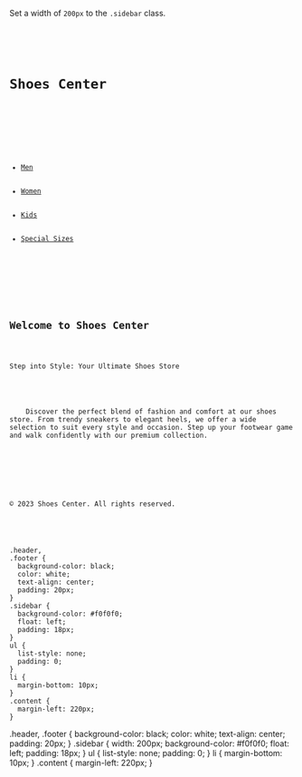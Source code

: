 Set a width of `200px` to the `.sidebar` class.

<codeblock language="css" type="exercise" testMode="fixedInput">
<code>
<panel language="html">
<div class="header">
  <h1>Shoes Center</h1>
</div>

<div class="sidebar">
  <ul>
    <li><a href="#">Men</a></li>
    <li><a href="#">Women</a></li>
    <li><a href="#">Kids</a></li>
    <li><a href="#">Special Sizes</a></li>
  </ul>
</div>

<div class="content">
  <h2>Welcome to Shoes Center</h2>
  <p>Step into Style: Your Ultimate Shoes Store</p>
  <p>
    Discover the perfect blend of fashion and comfort at our shoes store. From trendy sneakers to elegant heels, we offer a wide selection to suit every style and occasion. Step up your footwear game and walk confidently with our premium collection.
  </p>
</div>

<div class="footer">
  <p>&copy; 2023 Shoes Center. All rights reserved.</p>
</div>
</panel>
<panel language="css">
.header,
.footer {
  background-color: black;
  color: white;
  text-align: center;
  padding: 20px;
}
.sidebar {
  background-color: #f0f0f0;
  float: left;
  padding: 18px;
}
ul {
  list-style: none;
  padding: 0;
}
li {
  margin-bottom: 10px;
}
.content {
  margin-left: 220px;
}
</panel>
</code>

<solution>
.header,
.footer {
  background-color: black;
  color: white;
  text-align: center;
  padding: 20px;
}
.sidebar {
  width: 200px;
  background-color: #f0f0f0;
  float: left;
  padding: 18px;
}
ul {
  list-style: none;
  padding: 0;
}
li {
  margin-bottom: 10px;
}
.content {
  margin-left: 220px;
}
</solution>
</codeblock>
